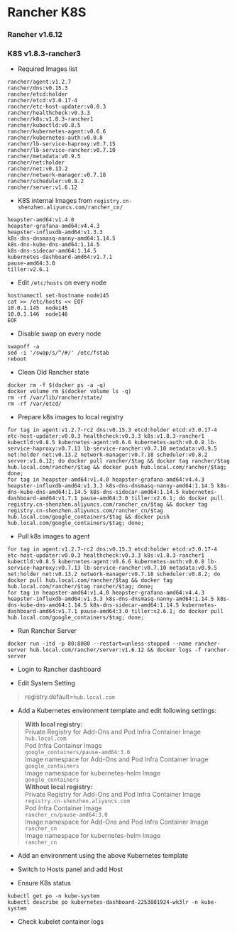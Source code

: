 # Rancher K8S
### Rancher v1.6.12
### K8S v1.8.3-rancher3

* Required Images list
```
rancher/agent:v1.2.7
rancher/dns:v0.15.3
rancher/etcd:holder
rancher/etcd:v3.0.17-4
rancher/etc-host-updater:v0.0.3
rancher/healthcheck:v0.3.3
rancher/k8s:v1.8.3-rancher1
rancher/kubectld:v0.8.5
rancher/kubernetes-agent:v0.6.6
rancher/kubernetes-auth:v0.0.8
rancher/lb-service-haproxy:v0.7.15
rancher/lb-service-rancher:v0.7.10
rancher/metadata:v0.9.5
rancher/net:holder
rancher/net:v0.13.2
rancher/network-manager:v0.7.18
rancher/scheduler:v0.8.2
rancher/server:v1.6.12
```

* K8S internal Images from `registry.cn-shenzhen.aliyuncs.com/rancher_cn/`
```
heapster-amd64:v1.4.0
heapster-grafana-amd64:v4.4.3
heapster-influxdb-amd64:v1.3.3
k8s-dns-dnsmasq-nanny-amd64:1.14.5
k8s-dns-kube-dns-amd64:1.14.5
k8s-dns-sidecar-amd64:1.14.5
kubernetes-dashboard-amd64:v1.7.1
pause-amd64:3.0
tiller:v2.6.1
```

* Edit `/etc/hosts` on every node
```
hostnamectl set-hostname node145
cat >> /etc/hosts << EOF
10.0.1.145  node145
10.0.1.146  node146
EOF
```

* Disable swap on every node
```
swapoff -a
sed -i '/swap/s/^/#/' /etc/fstab
reboot
```

* Clean Old Rancher state
```
docker rm -f $(docker ps -a -q)
docker volume rm $(docker volume ls -q)
rm -rf /var/lib/rancher/state/
rm -rf /var/etcd/
```

* Prepare k8s images to local registry
```
for tag in agent:v1.2.7-rc2 dns:v0.15.3 etcd:holder etcd:v3.0.17-4 etc-host-updater:v0.0.3 healthcheck:v0.3.3 k8s:v1.8.3-rancher1 kubectld:v0.8.5 kubernetes-agent:v0.6.6 kubernetes-auth:v0.0.8 lb-service-haproxy:v0.7.13 lb-service-rancher:v0.7.10 metadata:v0.9.5 net:holder net:v0.13.2 network-manager:v0.7.18 scheduler:v0.8.2 server:v1.6.12; do docker pull rancher/$tag && docker tag rancher/$tag hub.local.com/rancher/$tag && docker push hub.local.com/rancher/$tag; done;
for tag in heapster-amd64:v1.4.0 heapster-grafana-amd64:v4.4.3 heapster-influxdb-amd64:v1.3.3 k8s-dns-dnsmasq-nanny-amd64:1.14.5 k8s-dns-kube-dns-amd64:1.14.5 k8s-dns-sidecar-amd64:1.14.5 kubernetes-dashboard-amd64:v1.7.1 pause-amd64:3.0 tiller:v2.6.1; do docker pull registry.cn-shenzhen.aliyuncs.com/rancher_cn/$tag && docker tag registry.cn-shenzhen.aliyuncs.com/rancher_cn/$tag hub.local.com/google_containers/$tag && docker push hub.local.com/google_containers/$tag; done;
```

* Pull k8s images to agent
```
for tag in agent:v1.2.7-rc2 dns:v0.15.3 etcd:holder etcd:v3.0.17-4 etc-host-updater:v0.0.3 healthcheck:v0.3.3 k8s:v1.8.3-rancher1 kubectld:v0.8.5 kubernetes-agent:v0.6.6 kubernetes-auth:v0.0.8 lb-service-haproxy:v0.7.13 lb-service-rancher:v0.7.10 metadata:v0.9.5 net:holder net:v0.13.2 network-manager:v0.7.18 scheduler:v0.8.2; do docker pull hub.local.com/rancher/$tag && docker tag hub.local.com/rancher/$tag rancher/$tag; done;
for tag in heapster-amd64:v1.4.0 heapster-grafana-amd64:v4.4.3 heapster-influxdb-amd64:v1.3.3 k8s-dns-dnsmasq-nanny-amd64:1.14.5 k8s-dns-kube-dns-amd64:1.14.5 k8s-dns-sidecar-amd64:1.14.5 kubernetes-dashboard-amd64:v1.7.1 pause-amd64:3.0 tiller:v2.6.1; do docker pull hub.local.com/google_containers/$tag; done;
```

* Run Rancher Server
```
docker run -itd -p 80:8080 --restart=unless-stopped --name rancher-server hub.local.com/rancher/server:v1.6.12 && docker logs -f rancher-server
```
* Login to Rancher dashboard

* Edit System Setting
> registry.default=`hub.local.com`

* Add a Kubernetes environment template and edit following settings:
> **With local registry:**  
> Private Registry for Add-Ons and Pod Infra Container Image  
`hub.local.com`  
> Pod Infra Container Image  
`google_containers/pause-amd64:3.0`  
> Image namespace for  Add-Ons and Pod Infra Container Image  
`google_containers`  
> Image namespace for kubernetes-helm Image  
`google_containers`  
> **Without local registry:**  
> Private Registry for Add-Ons and Pod Infra Container Image  
`registry.cn-shenzhen.aliyuncs.com`  
> Pod Infra Container Image  
`rancher_cn/pause-amd64:3.0`  
> Image namespace for  Add-Ons and Pod Infra Container Image  
`rancher_cn`  
> Image namespace for kubernetes-helm Image  
`rancher_cn`  

* Add an environment using the above Kubernetes template

* Switch to Hosts panel and add Host

* Ensure K8s status
```
kubectl get po -n kube-system
kubectl describe po kubernetes-dashboard-2253801924-wk3lr -n kube-system
```

* Check kubelet container logs
